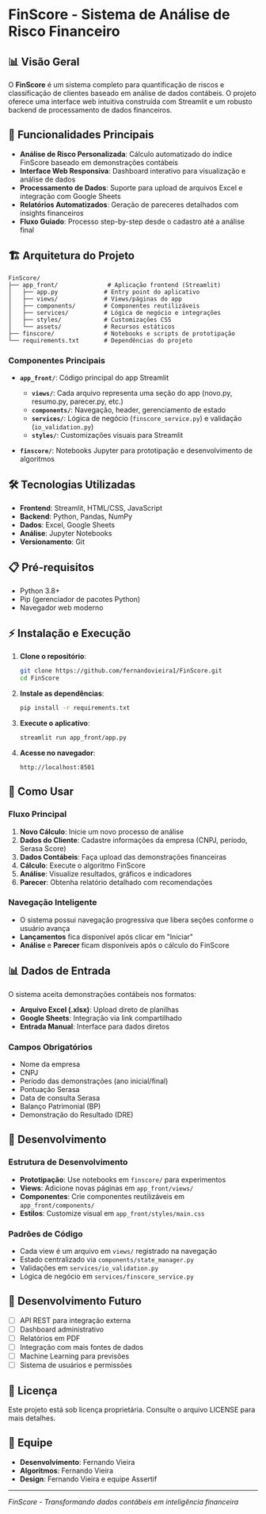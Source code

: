 # FinScore - Sistema de Análise de Risco Financeiro

## 📊 Visão Geral

O **FinScore** é um sistema completo para quantificação de riscos e classificação de clientes baseado em análise de dados contábeis. O projeto oferece uma interface web intuitiva construída com Streamlit e um robusto backend de processamento de dados financeiros.

## 🚀 Funcionalidades Principais

- **Análise de Risco Personalizada**: Cálculo automatizado do índice FinScore baseado em demonstrações contábeis
- **Interface Web Responsiva**: Dashboard interativo para visualização e análise de dados
- **Processamento de Dados**: Suporte para upload de arquivos Excel e integração com Google Sheets
- **Relatórios Automatizados**: Geração de pareceres detalhados com insights financeiros
- **Fluxo Guiado**: Processo step-by-step desde o cadastro até a análise final

## 🏗️ Arquitetura do Projeto

```
FinScore/
├── app_front/              # Aplicação frontend (Streamlit)
│   ├── app.py             # Entry point do aplicativo
│   ├── views/             # Views/páginas do app
│   ├── components/        # Componentes reutilizáveis
│   ├── services/          # Lógica de negócio e integrações
│   ├── styles/            # Customizações CSS
│   └── assets/            # Recursos estáticos
├── finscore/              # Notebooks e scripts de prototipação
└── requirements.txt       # Dependências do projeto
```

### Componentes Principais

- **`app_front/`**: Código principal do app Streamlit
  - **`views/`**: Cada arquivo representa uma seção do app (novo.py, resumo.py, parecer.py, etc.)
  - **`components/`**: Navegação, header, gerenciamento de estado
  - **`services/`**: Lógica de negócio (`finscore_service.py`) e validação (`io_validation.py`)
  - **`styles/`**: Customizações visuais para Streamlit

- **`finscore/`**: Notebooks Jupyter para prototipação e desenvolvimento de algoritmos

## 🛠️ Tecnologias Utilizadas

- **Frontend**: Streamlit, HTML/CSS, JavaScript
- **Backend**: Python, Pandas, NumPy
- **Dados**: Excel, Google Sheets
- **Análise**: Jupyter Notebooks
- **Versionamento**: Git

## 📋 Pré-requisitos

- Python 3.8+
- Pip (gerenciador de pacotes Python)
- Navegador web moderno

## ⚡ Instalação e Execução

1. **Clone o repositório**:
   ```bash
   git clone https://github.com/fernandovieira1/FinScore.git
   cd FinScore
   ```

2. **Instale as dependências**:
   ```bash
   pip install -r requirements.txt
   ```

3. **Execute o aplicativo**:
   ```bash
   streamlit run app_front/app.py
   ```

4. **Acesse no navegador**:
   ```
   http://localhost:8501
   ```

## 🎯 Como Usar

### Fluxo Principal

1. **Novo Cálculo**: Inicie um novo processo de análise
2. **Dados do Cliente**: Cadastre informações da empresa (CNPJ, período, Serasa Score)
3. **Dados Contábeis**: Faça upload das demonstrações financeiras
4. **Cálculo**: Execute o algoritmo FinScore
5. **Análise**: Visualize resultados, gráficos e indicadores
6. **Parecer**: Obtenha relatório detalhado com recomendações

### Navegação Inteligente

- O sistema possui navegação progressiva que libera seções conforme o usuário avança
- **Lançamentos** fica disponível após clicar em "Iniciar"
- **Análise** e **Parecer** ficam disponíveis após o cálculo do FinScore

## 📊 Dados de Entrada

O sistema aceita demonstrações contábeis nos formatos:
- **Arquivo Excel (.xlsx)**: Upload direto de planilhas
- **Google Sheets**: Integração via link compartilhado
- **Entrada Manual**: Interface para dados diretos

### Campos Obrigatórios

- Nome da empresa
- CNPJ
- Período das demonstrações (ano inicial/final)
- Pontuação Serasa
- Data de consulta Serasa
- Balanço Patrimonial (BP)
- Demonstração do Resultado (DRE)

## 🔧 Desenvolvimento

### Estrutura de Desenvolvimento

- **Prototipação**: Use notebooks em `finscore/` para experimentos
- **Views**: Adicione novas páginas em `app_front/views/`
- **Componentes**: Crie componentes reutilizáveis em `app_front/components/`
- **Estilos**: Customize visual em `app_front/styles/main.css`

### Padrões de Código

- Cada view é um arquivo em `views/` registrado na navegação
- Estado centralizado via `components/state_manager.py`
- Validações em `services/io_validation.py`
- Lógica de negócio em `services/finscore_service.py`

## 🚧 Desenvolvimento Futuro

- [ ] API REST para integração externa
- [ ] Dashboard administrativo
- [ ] Relatórios em PDF
- [ ] Integração com mais fontes de dados
- [ ] Machine Learning para previsões
- [ ] Sistema de usuários e permissões

## 📄 Licença

Este projeto está sob licença proprietária. Consulte o arquivo LICENSE para mais detalhes.

## 👥 Equipe

- **Desenvolvimento**: Fernando Vieira
- **Algoritmos**: Fernando Vieira
- **Design**: Fernando Vieira e equipe Assertif

---

*FinScore - Transformando dados contábeis em inteligência financeira*
